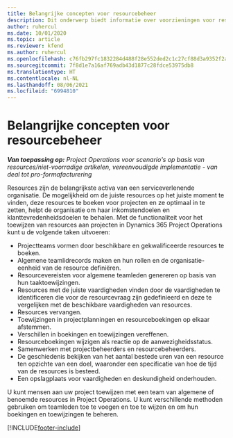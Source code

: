 ```yaml
---
title: Belangrijke concepten voor resourcebeheer
description: Dit onderwerp biedt informatie over voorzieningen voor resourcebeheer in Microsoft Dynamics Project Operations.
author: ruhercul
ms.date: 10/01/2020
ms.topic: article
ms.reviewer: kfend
ms.author: ruhercul
ms.openlocfilehash: c76fb297fc1832284d488f28e552ded2c1c27cf88d3a9352f2a31e667aac746e
ms.sourcegitcommit: 7f8d1e7a16af769adb43d1877c28fdce53975db8
ms.translationtype: HT
ms.contentlocale: nl-NL
ms.lasthandoff: 08/06/2021
ms.locfileid: "6994810"
---
```

# <a name="resource-management-key-concepts"></a>Belangrijke concepten voor resourcebeheer

_**Van toepassing op:** Project Operations voor scenario's op basis van resources/niet-voorradige artikelen, vereenvoudigde implementatie - van deal tot pro-formafacturering_

Resources zijn de belangrijkste activa van een serviceverlenende organisatie. De mogelijkheid om de juiste resources op het juiste moment te vinden, deze resources te boeken voor projecten en ze optimaal in te zetten, helpt de organisatie om haar inkomstendoelen en klanttevredenheidsdoelen te behalen. Met de functionaliteit voor het toewijzen van resources aan projecten in Dynamics 365 Project Operations kunt u de volgende taken uitvoeren:

- Projectteams vormen door beschikbare en gekwalificeerde resources te boeken.
- Algemene teamlidrecords maken en hun rollen en de organisatie-eenheid van de resource definiëren.
- Resourcevereisten voor algemene teamleden genereren op basis van hun taaktoewijzingen.
- Resources met de juiste vaardigheden vinden door de vaardigheden te identificeren die voor de resourcevraag zijn gedefinieerd en deze te vergelijken met de beschikbare vaardigheden van resources.
- Resources vervangen.
- Toewijzingen in projectplanningen en resourceboekingen op elkaar afstemmen.
- Verschillen in boekingen en toewijzingen vereffenen.
- Resourceboekingen wijzigen als reactie op de aanwezigheidsstatus.
- Samenwerken met projectbeheerders en resourcebeheerders.
- De geschiedenis bekijken van het aantal bestede uren van een resource ten opzichte van een doel, waaronder een specificatie van hoe de tijd van de resources is besteed.
- Een opslagplaats voor vaardigheden en deskundigheid onderhouden.


U kunt mensen aan uw project toewijzen met een team van algemene of benoemde resources in Project Operations. U kunt verschillende methoden gebruiken om teamleden toe te voegen en toe te wijzen en om hun boekingen en toewijzingen te beheren. 


[!INCLUDE[footer-include](../includes/footer-banner.md)]